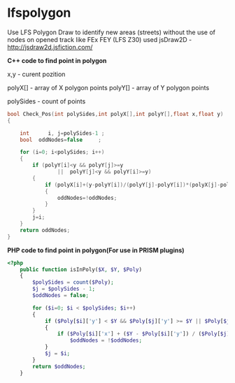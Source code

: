 # lfspolygon

Use LFS Polygon Draw to identify new areas (streets) without the use of nodes on opened track like FEx FEY (LFS Z30)
used jsDraw2D  - http://jsdraw2d.jsfiction.com/

**C++ code to find point in polygon**

x,y - curent pozition

polyX[] - array of X polygon points
polyY[] - array of Y polygon points

polySides - count of points
```C++
bool Check_Pos(int polySides,int polyX[],int polyY[],float x,float y)
{

    int      i, j=polySides-1 ;
    bool  oddNodes=false     ;

    for (i=0; i<polySides; i++)
    {
        if (polyY[i]<y && polyY[j]>=y
                ||  polyY[j]<y && polyY[i]>=y)
        {
            if (polyX[i]+(y-polyY[i])/(polyY[j]-polyY[i])*(polyX[j]-polyX[i])<x)
            {
                oddNodes=!oddNodes;
            }
        }
        j=i;
    }
    return oddNodes;
}
```
**PHP code to find point in polygon(For use in PRISM plugins)**
```php
<?php
    public function isInPoly($X, $Y, $Poly)
    {
        $polySides = count($Poly);
        $j = $polySides - 1;
        $oddNodes = false;

        for ($i=0; $i < $polySides; $i++)
        {
            if ($Poly[$i]['y'] < $Y && $Poly[$j]['y'] >= $Y || $Poly[$j]['y'] < $Y && $Poly[$i]['y'] >= $Y)
            {
                if ($Poly[$i]['x'] + ($Y - $Poly[$i]['y']) / ($Poly[$j]['y'] - $Poly[$i]['y']) * ($Poly[$j]['x'] - $Poly[$i]['x']) < $X)
                    $oddNodes = !$oddNodes;
            }
            $j = $i;
        }
        return $oddNodes;
    }
```
